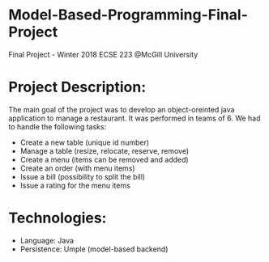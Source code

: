 # Model-Based-Programming-Final-Project
Final Project - Winter 2018 ECSE 223 @McGill University

# Project Description:
  The main goal of the project was to develop an object-oreinted java application to manage a restaurant. It was performed in teams of 6. We had to handle the following tasks:
  - Create a new table (unique id number)
  - Manage a table (resize, relocate, reserve, remove)
  - Create a menu (items can be removed and added) 
  - Create an order (with menu items)
  - Issue a bill (possibility to split the bill)
  - Issue a rating for the menu items

# Technologies:
  - Language: Java
  - Persistence: Umple (model-based backend)
